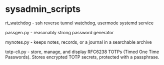 # sysadmin_scripts

rt_watchdog - ssh reverse tunnel watchdog, usermode systemd service

passgen.py - reasonably strong password generator

mynotes.py - keeps notes, records, or a journal in a searchable archive

totp-cli.py - store, manage, and display RFC6238 TOTPs (Timed One Time Passwords). Stores encrypted TOTP secrets, protected with a passphrase.
